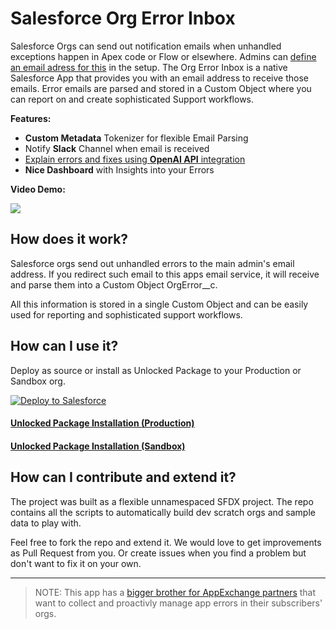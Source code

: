 # Salesforce Org Error Inbox

Salesforce Orgs can send out notification emails when unhandled exceptions happen in Apex code or Flow or elsewhere. Admins can [define an email adress for this](https://help.salesforce.com/s/articleView?id=000385876&type=1) in the setup. The Org Error Inbox is a native Salesforce App that provides you with an email address to receive those emails. Error emails are parsed and stored in a Custom Object where you can report on and create sophisticated Support workflows.

**Features:**

- **Custom Metadata** Tokenizer for flexible Email Parsing
- Notify **Slack** Channel when email is received
- [Explain errors and fixes using **OpenAI API** integration](https://youtu.be/dERb_22VSfI)
- **Nice Dashboard** with Insights into your Errors

**Video Demo:**

[![](http://img.youtube.com/vi/RKnqB8bjwdg/hqdefault.jpg)](https://youtu.be/RKnqB8bjwdg "")

## How does it work?

Salesforce orgs send out unhandled errors to the main admin's email address. If you redirect such email to this apps email service, it will receive and parse them into a Custom Object OrgError__c. 

All this information is stored in a single Custom Object and can be easily used for reporting and sophisticated support workflows.

## How can I use it?

Deploy as source or install as Unlocked Package to your Production or Sandbox org.

<a href="https://githubsfdeploy.herokuapp.com?owner=rsoesemann&amp;repo=org-error-inbox">
  <img src="https://raw.githubusercontent.com/afawcett/githubsfdeploy/master/src/main/webapp/resources/img/deploy.png" alt="Deploy to Salesforce" />
</a>

#### [Unlocked Package Installation (Production)](https://login.salesforce.com/packaging/installPackage.apexp?p0=04tVI0000002OuHYAU)

#### [Unlocked Package Installation (Sandbox)](https://test.salesforce.com/packaging/installPackage.apexp?p0=04tVI0000002OuHYAU)


## How can I contribute and extend it?

The project was built as a flexible unnamespaced SFDX project. The repo contains all the scripts to automatically build dev scratch orgs and sample data to play with.

Feel free to fork the repo and extend it. We would love to get improvements as Pull Request from you. Or create issues when you find a problem but don't want to fix it on your own.

---
> NOTE: This app has a [bigger brother for AppExchange partners](https://github.com/rsoesemann/salesforce-isv-cockpit) that want to collect and proactivly manage app errors in their subscribers' orgs.